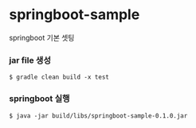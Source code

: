 # springboot-sample

springboot 기본 셋팅

### jar file 생성

```
$ gradle clean build -x test
``` 

### springboot 실행

```
$ java -jar build/libs/springboot-sample-0.1.0.jar
```


